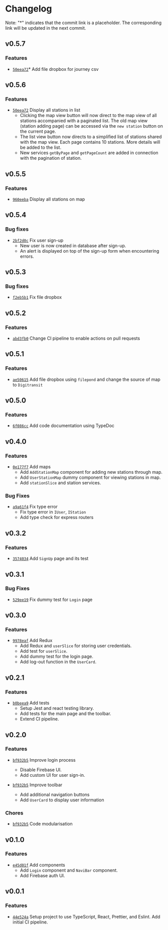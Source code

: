 # Changelog
Note: "*" indicates that the commit link is a placeholder. The corresponding link will be updated in the next commit.


## v0.5.7

### Features
- [`50eea72`](https://github.com/wangc9/journey-reviewer-frontend/commit/50eea723678d3760891882cf621e18fab121875c)* Add file dropbox for journey csv


## v0.5.6

### Features
- [`50eea72`](https://github.com/wangc9/journey-reviewer-frontend/commit/50eea723678d3760891882cf621e18fab121875c) Display all stations in list
  - Clicking the map view button will now direct to the map view of all stations accompanied with a paginated list. The old map view (station adding page) can be accessed via the `new station` button on the current page.
  - The list view button now directs to a simplified list of stations shared with the map view. Each page contains 10 stations. More details will be added to the list.
  - New services `getByPage` and `getPageCount` are added in connection with the pagination of station.


## v0.5.5

### Features
- [`960eeba`](https://github.com/wangc9/journey-reviewer-frontend/commit/960eeba85035d37f82972c1560501b3ea5e2624b) Display all stations on map


## v0.5.4

### Bug fixes
- [`2bf2d0c`](https://github.com/wangc9/journey-reviewer-frontend/commit/2bf2d0cfb339b4020a05de6dbf8c7c8731ea1723) Fix user sign-up
  - New user is now created in database after sign-up.
  - An alert is displayed on top of the sign-up form when encountering errors.


## v0.5.3

### Bug fixes
- [`f2eb5b1`](https://github.com/wangc9/journey-reviewer-frontend/commit/f2eb5b15721e1245f1a1fd9c9324ece5e6cde2b1) Fix file dropbox


## v0.5.2

### Features
- [`abd3fb0`](https://github.com/wangc9/journey-reviewer-frontend/commit/abd3fb05071f150b7c0105ef39afa29fd044026e) Change CI pipeline to enable actions on pull requests


## v0.5.1

### Features
- [`ae50615`](https://github.com/wangc9/journey-reviewer-frontend/commit/ae50615513a46c06c70356f99d070e498809ec73) Add file dropbox using `filepond` and change the source of map to `Digitransit`


## v0.5.0

### Features
- [`6f086cc`](https://github.com/wangc9/journey-reviewer-frontend/commit/6f086cc7b2cbe82f102ddc49627f0335e40e3b15) Add code documentation using TypeDoc


## v0.4.0

### Features
- [`0e177f7`](https://github.com/wangc9/journey-reviewer-frontend/commit/0e177f71526b7a34e0d39fa14808fca52ff371c9) Add maps
  - Add `AddStationMap` component for adding new stations through map.
  - Add `UserStationMap` dummy component for viewing stations in map.
  - Add `stationSlice` and station services.

### Bug Fixes

- [`a9a61f4`](https://github.com/wangc9/journey-reviewer-backend/commit/a9a61f41bd1aa2523b7c93fd1aa00cbbe0595bcd) Fix type error
  - Fix type error in `IUser`, `IStation`
  - Add type check for express routers


## v0.3.2

### Features
- [`3574034`](https://github.com/wangc9/journey-reviewer-frontend/commit/357403492684cfb2a7a9eb30e40ac9ecc078369f) Add `SignUp` page and its test


## v0.3.1

### Bug Fixes

- [`529ee19`](https://github.com/wangc9/journey-reviewer-frontend/commit/529ee1972944e34663f7f894ea54b2500beef2ad) Fix dummy test for `Login` page


## v0.3.0

### Features
- [`9978eaf`](https://github.com/wangc9/journey-reviewer-frontend/commit/9978eafc36ecfde41a2af60296d1088784a073e4) Add Redux
  - Add Redux and `userSlice` for storing user credentials.
  - Add test for `userSlice`.
  - Add dummy test for the login page.
  - Add log-out function in the `UserCard`.


## v0.2.1

### Features

- [`b0beea9`](https://github.com/wangc9/journey-reviewer-frontend/commit/b0beea9a424962b937f7e51a832739919ea64716) Add tests
  - Setup Jest and react testing library.
  - Add tests for the main page and the toolbar.
  - Extend CI pipeline.


## v0.2.0

### Features
- [`bf932b5`](https://github.com/wangc9/journey-reviewer-frontend/commit/bf932b5ad202420bab4690c356f9179afb2269b8) Improve login process
  - Disable Firebase UI.
  - Add custom UI for user sign-in.

- [`bf932b5`](https://github.com/wangc9/journey-reviewer-frontend/commit/bf932b5ad202420bab4690c356f9179afb2269b8) Improve toolbar
  - Add additional navigation buttons
  - Add `UserCard` to display user information

### Chores

- [`bf932b5`](https://github.com/wangc9/journey-reviewer-frontend/commit/bf932b5ad202420bab4690c356f9179afb2269b8) Code modularisation


## v0.1.0

### Features
- [`e45d01f`](https://github.com/wangc9/journey-reviewer-frontend/commit/e45d01f95d2756c8e9e1cbc848ae579103c3f378) Add components
  - Add `Login` component and `NaviBar` component.
  - Add Firebase auth UI.


## v0.0.1

### Features
- [`44e524a`](https://github.com/wangc9/journey-reviewer-frontend/commit/44e524a3b3ef067b3cdce3a29397de3d891a471d) Setup project to use TypeScript, React, Prettier, and Eslint. Add initial CI pipeline.
